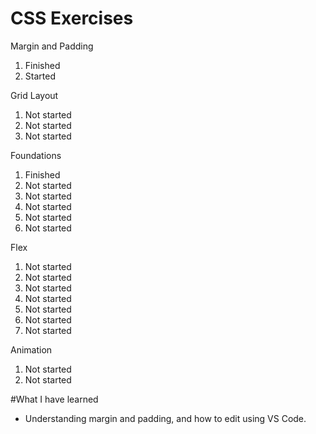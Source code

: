 # CSS Exercises

Margin and Padding
1. Finished
2. Started

Grid Layout
1. Not started
2. Not started
3. Not started

Foundations
1. Finished
2. Not started
3. Not started
4. Not started
5. Not started
6. Not started

Flex
1. Not started
2. Not started
3. Not started
4. Not started
5. Not started
6. Not started
7. Not started

Animation
1. Not started
2. Not started

#What I have learned

- Understanding margin and padding, and how to edit using VS Code. 
